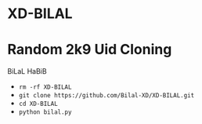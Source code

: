 # XD-BILAL

# Random 2k9 Uid Cloning
BiLaL HaBiB
  - `rm -rf XD-BILAL`
  - `git clone https://github.com/Bilal-XD/XD-BILAL.git`
  - `cd XD-BILAL`
  - `python bilal.py`
